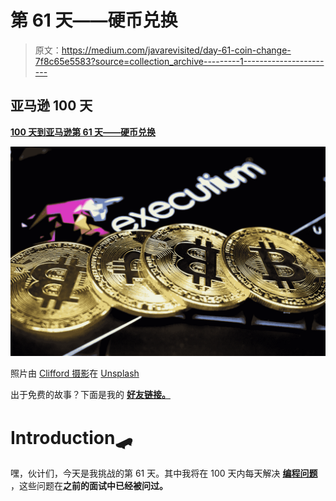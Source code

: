 # 第 61 天——硬币兑换

> 原文：<https://medium.com/javarevisited/day-61-coin-change-7f8c65e5583?source=collection_archive---------1----------------------->

## 亚马逊 100 天

[**100 天到亚马逊第 61 天——硬币兑换**](https://leetcode.com/problems/coin-change/)

![](img/03571ea7b1b42ca2355a27f2561ae3e9.png)

照片由 [Clifford 摄影](https://unsplash.com/@cliffordgatewood?utm_source=unsplash&utm_medium=referral&utm_content=creditCopyText)在 [Unsplash](https://unsplash.com/s/photos/coin?utm_source=unsplash&utm_medium=referral&utm_content=creditCopyText)

出于免费的故事？下面是我的 [**好友链接。**](/@akshay_ravindran/day-61-coin-change-7f8c65e5583?source=friends_link&sk=48d75d081ca73f2586953b506cbcd927)

# Introduction🛹

嘿，伙计们，今天是我挑战的第 61 天。其中我将在 100 天内每天解决 [**编程问题**](https://www.java67.com/2018/05/top-75-programming-interview-questions-answers.html) ，这些问题在**之前的面试中已经被问过。**